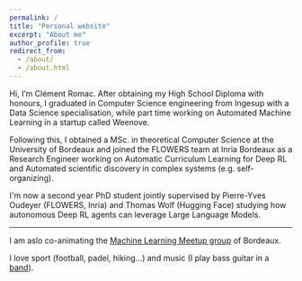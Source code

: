 ```yaml
---
permalink: /
title: "Personal website"
excerpt: "About me"
author_profile: true
redirect_from: 
  - /about/
  - /about.html
---
```

Hi, I’m Clément Romac. After obtaining my High School Diploma with honours, I graduated in Computer Science engineering from Ingesup with a Data Science specialisation, while part time working on Automated Machine Learning in a startup called Weenove. 

Following this, I obtained a MSc. in theoretical Computer Science at the University of Bordeaux and joined the FLOWERS team at Inria Bordeaux as a Research Engineer working on Automatic Curriculum Learning for Deep RL and Automated scientific discovery in complex systems (e.g. self-organizing). 

I'm now a second year PhD student jointly supervised by Pierre-Yves Oudeyer (FLOWERS, Inria) and Thomas Wolf (Hugging Face) studying how autonomous Deep RL agents can leverage Large Language Models.

---
I am aslo co-animating the [Machine Learning Meetup group](https://www.meetup.com/fr-FR/Bordeaux-Machine-Learning-Meetup/) of Bordeaux. 

I love sport (football, padel, hiking...) and music (I play bass guitar in a [band](https://www.youtube.com/@TheHospitalmusicband)).
